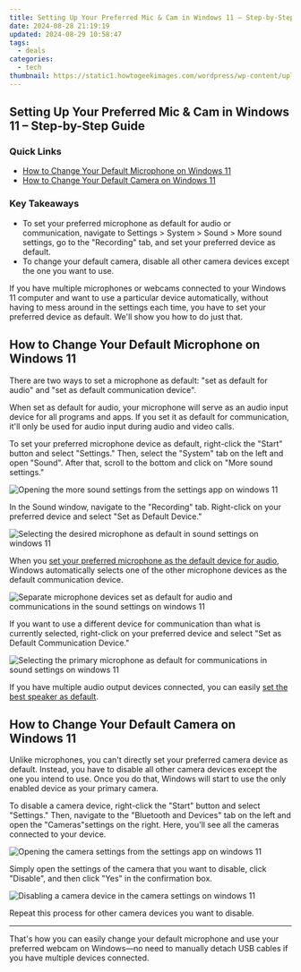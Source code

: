 ```yaml
---
title: Setting Up Your Preferred Mic & Cam in Windows 11 – Step-by-Step Guide
date: 2024-08-28 21:19:19
updated: 2024-08-29 10:58:47
tags:
  - deals
categories:
  - tech
thumbnail: https://static1.howtogeekimages.com/wordpress/wp-content/uploads/2023/11/man-using-laptop-on-a-video-call.jpg
---
```


## Setting Up Your Preferred Mic & Cam in Windows 11 – Step-by-Step Guide

### Quick Links

* [How to Change Your Default Microphone on Windows 11](https://driver-install.techidaily.com/enhance-graphics-with-windows-rtx-3090-drivers/)
* [How to Change Your Default Camera on Windows 11](https://location-fake.techidaily.com/a-detailed-vpna-fake-gps-location-free-review-on-vivo-y36i-drfone-by-drfone-virtual-android/)

### Key Takeaways

* To set your preferred microphone as default for audio or communication, navigate to Settings > System > Sound > More sound settings, go to the "Recording" tab, and set your preferred device as default.
* To change your default camera, disable all other camera devices except the one you want to use.

 If you have multiple microphones or webcams connected to your Windows 11 computer and want to use a particular device automatically, without having to mess around in the settings each time, you have to set your preferred device as default. We'll show you how to do just that.

##  How to Change Your Default Microphone on Windows 11

 There are two ways to set a microphone as default: "set as default for audio" and "set as default communication device".

 When set as default for audio, your microphone will serve as an audio input device for all programs and apps. If you set it as default for communication, it'll only be used for audio input during audio and video calls.

 To set your preferred microphone device as default, right-click the "Start" button and select "Settings." Then, select the "System" tab on the left and open "Sound". After that, scroll to the bottom and click on "More sound settings."

![Opening the more sound settings from the settings app on windows 11](https://static1.howtogeekimages.com/wordpress/wp-content/uploads/2023/11/opening-the-more-sound-settings-from-the-settings-app-on-windows-11.jpg) 

 In the Sound window, navigate to the "Recording" tab. Right-click on your preferred device and select "Set as Default Device."

![Selecting the desired microphone as default in sound settings on windows 11](https://static1.howtogeekimages.com/wordpress/wp-content/uploads/2023/11/selecting-the-desired-microphone-as-default-device-in-sound-settings-on-windows-11.jpg) 

 When you [set your preferred microphone as the default device for audio](https://instagram-video-recordings.techidaily.com/2024-approved-cultivating-commerce-on-instagram-partnering-with-profitable-brands/), Windows automatically selects one of the other microphone devices as the default communication device.

![Separate microphone devices set as default for audio and communications in the sound settings on windows 11](https://static1.howtogeekimages.com/wordpress/wp-content/uploads/2023/11/separate-microphone-devices-set-as-default-for-audio-and-communications-in-the-sound-settings-on-windows-11.jpg) 

 If you want to use a different device for communication than what is currently selected, right-click on your preferred device and select "Set as Default Communication Device."

![Selecting the primary microphone as default for communications in sound settings on windows 11](https://static1.howtogeekimages.com/wordpress/wp-content/uploads/2023/11/selecting-the-primary-microphone-as-default-for-communications-in-sound-settings-on-windows-11.jpg) 

 If you have multiple audio output devices connected, you can easily [set the best speaker as default](https://youtube-stream.techidaily.com/learn-the-process-of-capturing-your-watched-youtube-content-without-spending-for-2024/).

##  How to Change Your Default Camera on Windows 11

 Unlike microphones, you can't directly set your preferred camera device as default. Instead, you have to disable all other camera devices except the one you intend to use. Once you do that, Windows will start to use the only enabled device as your primary camera.

 To disable a camera device, right-click the "Start" button and select "Settings." Then, navigate to the "Bluetooth and Devices" tab on the left and open the "Cameras"settings on the right. Here, you'll see all the cameras connected to your device.

![Opening the camera settings from the settings app on windows 11](https://static1.howtogeekimages.com/wordpress/wp-content/uploads/2023/11/opening-the-camera-settings-from-the-settings-app-on-windows-11.jpg) 

 Simply open the settings of the camera that you want to disable, click "Disable", and then click "Yes" in the confirmation box.

![Disabling a camera device in the camera settings on windows 11](https://static1.howtogeekimages.com/wordpress/wp-content/uploads/2023/11/disabling-a-camera-device-in-the-camera-settings-on-windows-11.jpg) 

 Repeat this process for other camera devices you want to disable. 

---

 That's how you can easily change your default microphone and use your preferred webcam on Windows—no need to manually detach USB cables if you have multiple devices connected.

<ins class="adsbygoogle"
     style="display:block"
     data-ad-format="autorelaxed"
     data-ad-client="ca-pub-7571918770474297"
     data-ad-slot="1223367746"></ins>



<ins class="adsbygoogle"
     style="display:block"
     data-ad-client="ca-pub-7571918770474297"
     data-ad-slot="8358498916"
     data-ad-format="auto"
     data-full-width-responsive="true"></ins>
